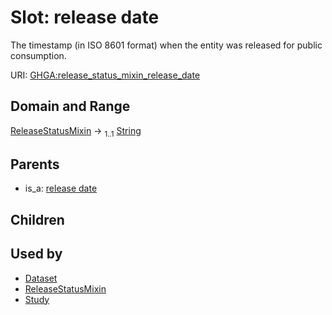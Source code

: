 
# Slot: release date


The timestamp (in ISO 8601 format) when the entity was released for public consumption.

URI: [GHGA:release_status_mixin_release_date](https://w3id.org/GHGA/release_status_mixin_release_date)


## Domain and Range

[ReleaseStatusMixin](ReleaseStatusMixin.md) &#8594;  <sub>1..1</sub> [String](types/String.md)

## Parents

 *  is_a: [release date](release_date.md)

## Children


## Used by

 * [Dataset](Dataset.md)
 * [ReleaseStatusMixin](ReleaseStatusMixin.md)
 * [Study](Study.md)
